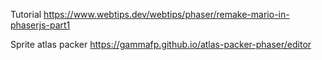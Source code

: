 Tutorial
https://www.webtips.dev/webtips/phaser/remake-mario-in-phaserjs-part1


Sprite atlas packer
https://gammafp.github.io/atlas-packer-phaser/editor

